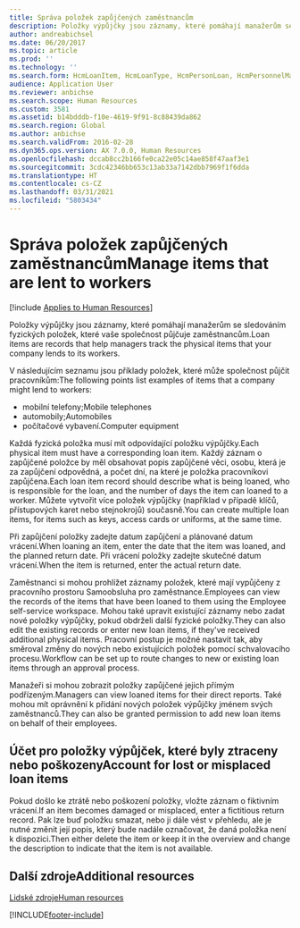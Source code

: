 ```yaml
---
title: Správa položek zapůjčených zaměstnancům
description: Položky výpůjčky jsou záznamy, které pomáhají manažerům se sledováním fyzických položek, které vaše společnost půjčuje zaměstnancům.
author: andreabichsel
ms.date: 06/20/2017
ms.topic: article
ms.prod: ''
ms.technology: ''
ms.search.form: HcmLoanItem, HcmLoanType, HcmPersonLoan, HcmPersonnelManagementWorkspace
audience: Application User
ms.reviewer: anbichse
ms.search.scope: Human Resources
ms.custom: 3581
ms.assetid: b14bdddb-f10e-4619-9f91-8c88439da862
ms.search.region: Global
ms.author: anbichse
ms.search.validFrom: 2016-02-28
ms.dyn365.ops.version: AX 7.0.0, Human Resources
ms.openlocfilehash: dccab8cc2b166fe0ca22e05c14ae858f47aaf3e1
ms.sourcegitcommit: 3cdc42346bb653c13ab33a7142dbb7969f1f6dda
ms.translationtype: HT
ms.contentlocale: cs-CZ
ms.lasthandoff: 03/31/2021
ms.locfileid: "5803434"
---
```

# <a name="manage-items-that-are-lent-to-workers"></a><span data-ttu-id="2fa9d-103">Správa položek zapůjčených zaměstnancům</span><span class="sxs-lookup"><span data-stu-id="2fa9d-103">Manage items that are lent to workers</span></span>

[!include [Applies to Human Resources](../includes/applies-to-hr.md)]

<span data-ttu-id="2fa9d-104">Položky výpůjčky jsou záznamy, které pomáhají manažerům se sledováním fyzických položek, které vaše společnost půjčuje zaměstnancům.</span><span class="sxs-lookup"><span data-stu-id="2fa9d-104">Loan items are records that help managers track the physical items that your company lends to its workers.</span></span> 

<span data-ttu-id="2fa9d-105">V následujícím seznamu jsou příklady položek, které může společnost půjčit pracovníkům:</span><span class="sxs-lookup"><span data-stu-id="2fa9d-105">The following points list examples of items that a company might lend to workers:</span></span>
-   <span data-ttu-id="2fa9d-106">mobilní telefony;</span><span class="sxs-lookup"><span data-stu-id="2fa9d-106">Mobile telephones</span></span>
-   <span data-ttu-id="2fa9d-107">automobily;</span><span class="sxs-lookup"><span data-stu-id="2fa9d-107">Automobiles</span></span>
-   <span data-ttu-id="2fa9d-108">počítačové vybavení.</span><span class="sxs-lookup"><span data-stu-id="2fa9d-108">Computer equipment</span></span>

<span data-ttu-id="2fa9d-109">Každá fyzická položka musí mít odpovídající položku výpůjčky.</span><span class="sxs-lookup"><span data-stu-id="2fa9d-109">Each physical item must have a corresponding loan item.</span></span> <span data-ttu-id="2fa9d-110">Každý záznam o zapůjčené položce by měl obsahovat popis zapůjčené věci, osobu, která je za zapůjčení odpovědná, a počet dní, na které je položka pracovníkovi zapůjčena.</span><span class="sxs-lookup"><span data-stu-id="2fa9d-110">Each loan item record should describe what is being loaned, who is responsible for the loan, and the number of days the item can loaned to a worker.</span></span> <span data-ttu-id="2fa9d-111">Můžete vytvořit více položek výpůjčky (například v případě klíčů, přístupových karet nebo stejnokrojů) současně.</span><span class="sxs-lookup"><span data-stu-id="2fa9d-111">You can create multiple loan items, for items such as keys, access cards or uniforms, at the same time.</span></span> 

<span data-ttu-id="2fa9d-112">Při zapůjčení položky zadejte datum zapůjčení a plánované datum vrácení.</span><span class="sxs-lookup"><span data-stu-id="2fa9d-112">When loaning an item, enter the date that the item was loaned, and the planned return date.</span></span> <span data-ttu-id="2fa9d-113">Při vrácení položky zadejte skutečné datum vrácení.</span><span class="sxs-lookup"><span data-stu-id="2fa9d-113">When the item is returned, enter the actual return date.</span></span>

<span data-ttu-id="2fa9d-114">Zaměstnanci si mohou prohlížet záznamy položek, které mají vypůjčeny z pracovního prostoru Samoobsluha pro zaměstnance.</span><span class="sxs-lookup"><span data-stu-id="2fa9d-114">Employees can view the records of the items that have been loaned to them using the Employee self-service workspace.</span></span> <span data-ttu-id="2fa9d-115">Mohou také upravit existující záznamy nebo zadat nové položky výpůjčky, pokud obdrželi další fyzické položky.</span><span class="sxs-lookup"><span data-stu-id="2fa9d-115">They can also edit the existing records or enter new loan items, if they've received additional physical items.</span></span>  <span data-ttu-id="2fa9d-116">Pracovní postup je možné nastavit tak, aby směroval změny do nových nebo existujících položek pomocí schvalovacího procesu.</span><span class="sxs-lookup"><span data-stu-id="2fa9d-116">Workflow can be set up to route changes to new or existing loan items through an approval process.</span></span> 

<span data-ttu-id="2fa9d-117">Manažeři si mohou zobrazit položky zapůjčené jejich přímým podřízeným.</span><span class="sxs-lookup"><span data-stu-id="2fa9d-117">Managers can view loaned items for their direct reports.</span></span> <span data-ttu-id="2fa9d-118">Také mohou mít oprávnění k přidání nových položek výpůjčky jménem svých zaměstnanců.</span><span class="sxs-lookup"><span data-stu-id="2fa9d-118">They can also be granted permission to add new loan items on behalf of their employees.</span></span>

 <a name="account-for-lost-or-misplaced-loan-items"></a><span data-ttu-id="2fa9d-119"> Účet pro položky výpůjček, které byly ztraceny nebo poškozeny</span><span class="sxs-lookup"><span data-stu-id="2fa9d-119">Account for lost or misplaced loan items</span></span>
-----------------------------------------

<span data-ttu-id="2fa9d-120">Pokud došlo ke ztrátě nebo poškození položky, vložte záznam o fiktivním vrácení.</span><span class="sxs-lookup"><span data-stu-id="2fa9d-120">If an item becomes damaged or misplaced, enter a fictitious return record.</span></span> <span data-ttu-id="2fa9d-121">Pak lze buď položku smazat, nebo ji dále vést v přehledu, ale je nutné změnit její popis, který bude nadále označovat, že daná položka není k dispozici.</span><span class="sxs-lookup"><span data-stu-id="2fa9d-121">Then either delete the item or keep it in the overview and change the description to indicate that the item is not available.</span></span>


<a name="additional-resources"></a><span data-ttu-id="2fa9d-122">Další zdroje</span><span class="sxs-lookup"><span data-stu-id="2fa9d-122">Additional resources</span></span>
--------

[<span data-ttu-id="2fa9d-123">Lidské zdroje</span><span class="sxs-lookup"><span data-stu-id="2fa9d-123">Human resources</span></span>](index.md)





[!INCLUDE[footer-include](../includes/footer-banner.md)]